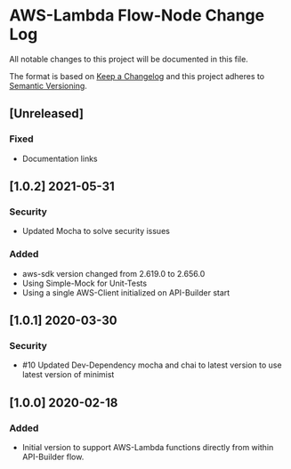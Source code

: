 # AWS-Lambda Flow-Node Change Log
All notable changes to this project will be documented in this file.

The format is based on [Keep a Changelog](http://keepachangelog.com/)
and this project adheres to [Semantic Versioning](http://semver.org/).

## [Unreleased]
### Fixed
- Documentation links

## [1.0.2] 2021-05-31
### Security
- Updated Mocha to solve security issues
### Added
- aws-sdk version changed from 2.619.0 to 2.656.0
- Using Simple-Mock for Unit-Tests
- Using a single AWS-Client initialized on API-Builder start

## [1.0.1] 2020-03-30
### Security
- #10 Updated Dev-Dependency mocha and chai to latest version to use latest version of minimist

## [1.0.0] 2020-02-18
### Added
- Initial version to support AWS-Lambda functions directly from within API-Builder flow.